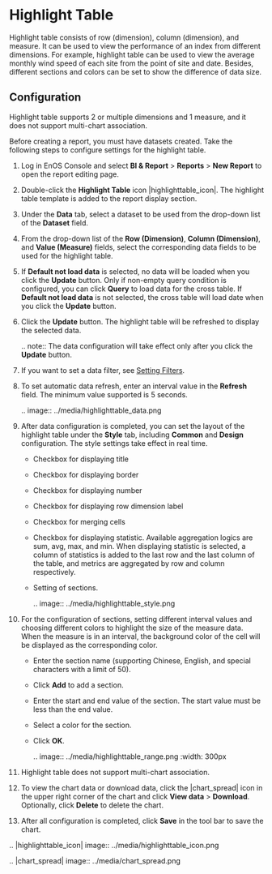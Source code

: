 # Highlight Table

Highlight table consists of row (dimension), column (dimension), and measure. It can be used to view the performance of an index from different dimensions. For example, highlight table can be used to view the average monthly wind speed of each site from the point of site and date. Besides, different sections and colors can be set to show the difference of data size.

## Configuration

Highlight table supports 2 or multiple dimensions and 1 measure, and it does not support multi-chart association.

Before creating a report, you must have datasets created. Take the following steps to configure settings for the highlight table.

1. Log in EnOS Console and select **BI & Report** > **Reports** > **New Report** to open the report editing page.

2. Double-click the **Highlight Table** icon |highlighttable_icon|. The highlight table template is added to the report display section.

3. Under the **Data** tab, select a dataset to be used from the drop-down list of the **Dataset** field.

4. From the drop-down list of the **Row (Dimension)**, **Column (Dimension)**, and **Value (Measure)** fields, select the corresponding data fields to be used for the highlight table.

5. If **Default not load data** is selected, no data will be loaded when you click the **Update** button. Only if non-empty query condition is configured, you can click **Query** to load data for the cross table. If **Default not load data** is not selected, the cross table will load date when you click the **Update** button.

6. Click the **Update** button. The highlight table will be refreshed to display the selected data.

   .. note:: The data configuration will take effect only after you click the **Update** button.

7. If you want to set a data filter, see [Setting Filters](filter).

8. To set automatic data refresh, enter an interval value in the **Refresh** field. The minimum value supported is 5 seconds.

   .. image:: ../media/highlighttable_data.png

9. After data configuration is completed, you can set the layout of the highlight table under the **Style** tab, including **Common** and **Design** configuration. The style settings take effect in real time.

   - Checkbox for displaying title

   - Checkbox for displaying border

   - Checkbox for displaying number

   - Checkbox for displaying row dimension label

   - Checkbox for merging cells

   - Checkbox for displaying statistic. Available aggregation logics are sum, avg, max, and min. When displaying statistic is selected, a column of statistics is added to the last row and the last column of the table, and metrics are aggregated by row and column respectively.

   - Setting of sections.

     .. image:: ../media/highlighttable_style.png

10. For the configuration of sections, setting different interval values and choosing different colors to highlight the size of the measure data. When the measure is in an interval, the background color of the cell will be displayed as the corresponding color.

    - Enter the section name (supporting Chinese, English, and special characters with a limit of 50).

    - Click **Add** to add a section.

    - Enter the start and end value of the section. The start value must be less than the end value.

    - Select a color for the section.

    - Click **OK**.

      .. image:: ../media/highlighttable_range.png
         :width: 300px

11. Highlight table does not support multi-chart association.

12. To view the chart data or download data, click the |chart_spread| icon in the upper right corner of the chart and click **View data** > **Download**. Optionally, click **Delete** to delete the chart.



13. After all configuration is completed, click **Save** in the tool bar to save the chart.

.. |highlighttable_icon| image:: ../media/highlighttable_icon.png

.. |chart_spread| image:: ../media/chart_spread.png

<!--end-->
